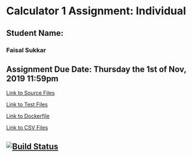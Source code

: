 # Calculator 1 Assignment: Individual
## Student Name: 
### Faisal Sukkar
Assignment Due Date:
Thursday the 1st of Nov, 2019 11:59pm
---
[Link to Source Files](/src)

[Link to Test Files](/src/Tests)

[Link to Dockerfile](/Dockerfile)

[Link to CSV Files](/CSVFiles)

[![Build Status](https://travis-ci.com/curiousbasil/calculator1.svg?branch=master)](https://travis-ci.com/curiousbasil/calculator1)
---
